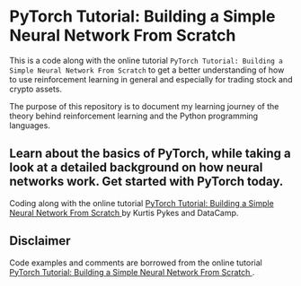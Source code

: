 # PyTorch Tutorial: Building a Simple Neural Network From Scratch


This is a code along with the online tutorial `PyTorch Tutorial: Building a Simple Neural Network From Scratch` to get a better understanding of how to use reinforcement learning in general and especially for trading stock and crypto assets.

The purpose of this repository is to document my learning journey of the theory behind reinforcement learning and the Python programming languages.

## Learn about the basics of PyTorch, while taking a look at a detailed background on how neural networks work. Get started with PyTorch today.

Coding along with the online tutorial [PyTorch Tutorial: Building a Simple Neural Network From Scratch ](https://www.datacamp.com/tutorial/pytorch-tutorial-building-a-simple-neural-network-from-scratch) by Kurtis Pykes and DataCamp.


## Disclaimer

Code examples and comments are borrowed from the online tutorial [PyTorch Tutorial: Building a Simple Neural Network From Scratch ](https://www.datacamp.com/tutorial/pytorch-tutorial-building-a-simple-neural-network-from-scratch).


